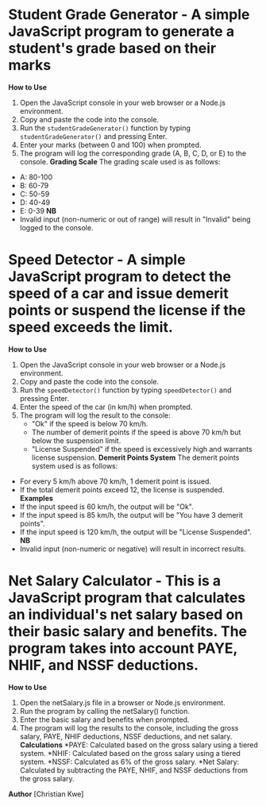 Student Grade Generator - A simple JavaScript program to generate a student's grade based on their marks
=======================
**How to Use**
1. Open the JavaScript console in your web browser or a Node.js environment.
2. Copy and paste the code into the console.
3. Run the `studentGradeGenerator()` function by typing `studentGradeGenerator()` and pressing Enter.
4. Enter your marks (between 0 and 100) when prompted.
5. The program will log the corresponding grade (A, B, C, D, or E) to the console.
**Grading Scale**
The grading scale used is as follows:
* A: 80-100
* B: 60-79
* C: 50-59
* D: 40-49
* E: 0-39
**NB**
* Invalid input (non-numeric or out of range) will result in "Invalid" being logged to the console.
  

Speed Detector - A simple JavaScript program to detect the speed of a car and issue demerit points or                      suspend the license if the speed exceeds the limit.
==============
**How to Use**
1. Open the JavaScript console in your web browser or a Node.js environment.
2. Copy and paste the code into the console.
3. Run the `speedDetector()` function by typing `speedDetector()` and pressing Enter.
4. Enter the speed of the car (in km/h) when prompted.
5. The program will log the result to the console:
	* "Ok" if the speed is below 70 km/h.
	* The number of demerit points if the speed is above 70 km/h but below the suspension limit.
	* "License Suspended" if the speed is excessively high and warrants license suspension.
**Demerit Points System**
The demerit points system used is as follows:
* For every 5 km/h above 70 km/h, 1 demerit point is issued.
* If the total demerit points exceed 12, the license is suspended.
**Examples**
* If the input speed is 60 km/h, the output will be "Ok".
* If the input speed is 85 km/h, the output will be "You have 3 demerit points".
* If the input speed is 120 km/h, the output will be "License Suspended".
**NB**
* Invalid input (non-numeric or negative) will result in incorrect results.


Net Salary Calculator - This is a JavaScript program that calculates an individual's net salary based on 			their basic salary and benefits. The program takes into account PAYE, NHIF, and 			NSSF deductions.
=====================
**How to Use**
1. Open the netSalary.js file in a browser or Node.js environment.
2. Run the program by calling the netSalary() function.
3. Enter the basic salary and benefits when prompted.
4. The program will log the results to the console, including the gross salary, PAYE, NHIF deductions, NSSF deductions, and net salary.
**Calculations**
*PAYE: Calculated based on the gross salary using a tiered system.
*NHIF: Calculated based on the gross salary using a tiered system.
*NSSF: Calculated as 6% of the gross salary.
*Net Salary: Calculated by subtracting the PAYE, NHIF, and NSSF deductions from the gross salary.


**Author**
[Christian Kwe]

